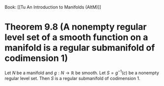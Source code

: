 Book: [[Tu An Introduction to Manifolds (AItM)]]
# Theorem 9.8 (A nonempty regular level set of a smooth function on a manifold is a regular submanifold of codimension 1)
Let $N$ be a manifold and $g:N\to \mathbb{R}$ be smooth.
Let $S=g^{-1}(c)$ be a nonempty regular level set.
Then $S$ is a regular submanifold of codimension $1$.